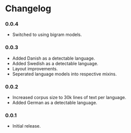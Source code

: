 # Changelog


### 0.0.4

- Switched to using bigram models.


### 0.0.3

- Added Danish as a detectable language.
- Added Swedish as a detectable language.
- Layout improvements.
- Seperated language models into respective mixins.


### 0.0.2

- Increased corpus size to 30k lines of text per language.
- Added German as a detectable language.


### 0.0.1

- Initial release.
